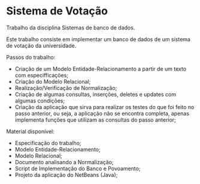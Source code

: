 # Sistema de Votação
Trabalho da disciplina Sistemas de banco de dados.

Este trabalho consiste em implementar um banco de dados de um sistema de votação da universidade.

Passos do trabalho:

- Criação de um Modelo Entidade-Relacionamento a partir de um texto com especifficações;
- Criação do Modelo Relacional;
- Realização/Verificação de Normalização;
- Criação de algumas consultas, inserções, deletes e updates com algumas condições;
- Criação da aplicação que sirva para realizar os testes do que foi feito no passo anterior, ou seja, a aplicação não se encontra completa, apenas implementa funções que utilizam as consultas do passo anterior;

Material disponível:

- Especificação do trabalho;
- Modelo Entidade-Relacionamento;
- Modelo Relacional;
- Documento analisando a Normalização;
- Script de Implementação do Banco e Povoamento;
- Projeto da aplicação do NetBeans (Java);
